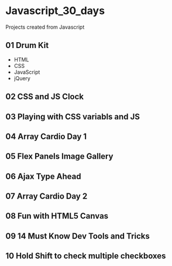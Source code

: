 # Javascript_30_days
Projects created from Javascript 

## 01 Drum Kit

- HTML
- CSS
- JavaScript
- jQuery

## 02 CSS and JS Clock



## 03 Playing with CSS variabls and JS

## 04 Array Cardio Day 1

## 05 Flex Panels Image Gallery


## 06 Ajax Type Ahead

## 07 Array Cardio Day 2


## 08 Fun with HTML5 Canvas

## 09 14 Must Know Dev Tools and Tricks


## 10 Hold Shift to check multiple checkboxes

